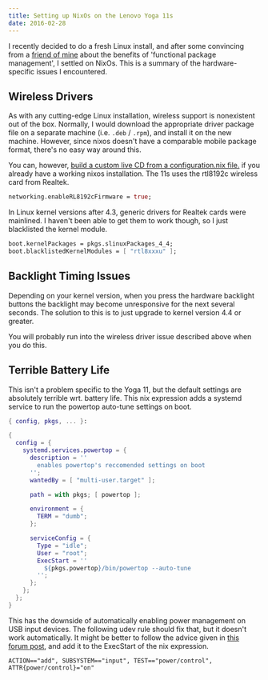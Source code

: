 ```yaml
---
title: Setting up NixOs on the Lenovo Yoga 11s
date: 2016-02-28
---
```


I recently decided to do a fresh Linux install, and after some convincing from a [friend of mine](https://github.com/taktoa) about the benefits of 'functional package management', I settled on NixOs. This is a summary of the hardware-specific issues I encountered.

<!-- more -->

## Wireless Drivers
As with any cutting-edge Linux installation, wireless support is nonexistent out of the box. Normally, I would download the appropriate driver package file on a separate machine (i.e. `.deb` / `.rpm`), and install it on the new machine. However, since nixos doesn't have a comparable mobile package format, there's no easy way around this.

You can, however, [build a custom live CD from a configuration.nix file.](https://nixos.org/wiki/Creating_a_NixOS_live_CD) if you already have a working nixos installation. The 11s uses the rtl8192c wireless card from Realtek.

~~~ nix
networking.enableRL8192cFirmware = true;
~~~

In Linux kernel versions after 4.3, generic drivers for Realtek cards were mainlined. I haven't been able to get them to work though, so I just blacklisted the kernel module.

~~~ nix
boot.kernelPackages = pkgs.slinuxPackages_4_4;
boot.blacklistedKernelModules = [ "rtl8xxxu" ];
~~~

## Backlight Timing Issues
Depending on your kernel version, when you press the hardware backlight buttons the backlight may become unresponsive for the next several seconds. The solution to this is to just upgrade to kernel version 4.4 or greater.

You will probably run into the wireless driver issue described above when you do this.

## Terrible Battery Life
This isn't a problem specific to the Yoga 11, but the default settings are absolutely terrible wrt. battery life. This nix expression adds a systemd service to run the powertop auto-tune settings on boot.

~~~ nix
{ config, pkgs, ... }:

{
  config = {
    systemd.services.powertop = {
      description = ''
        enables powertop's reccomended settings on boot
      '';
      wantedBy = [ "multi-user.target" ];

      path = with pkgs; [ powertop ];

      environment = {
        TERM = "dumb";
      };

      serviceConfig = {
        Type = "idle";
        User = "root";
        ExecStart = ''
          ${pkgs.powertop}/bin/powertop --auto-tune
        '';
      };
    };
  };
}

~~~


This has the downside of automatically enabling power management on USB input devices. The following udev rule should fix that, but it doesn't work automatically. It might be better to follow the advice given in [this forum post](https://bbs.archlinux.org/viewtopic.php?id=201486), and add it to the ExecStart of the nix expression.

~~~ udev
ACTION=="add", SUBSYSTEM=="input", TEST=="power/control", ATTR{power/control}="on"
~~~

